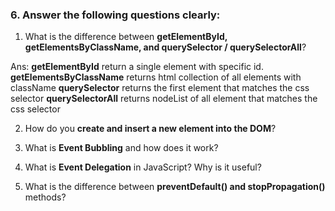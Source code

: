 
### 6. Answer the following questions clearly:

1. What is the difference between **getElementById, getElementsByClassName, and querySelector / querySelectorAll**?

Ans:  **getElementById** return a single element with specific id. 
**getElementsByClassName** returns html collection of all elements with className
**querySelector** returns the first element that matches the css selector
**querySelectorAll** returns nodeList of all  element that matches the css selector

2. How do you **create and insert a new element into the DOM**?

3. What is **Event Bubbling** and how does it work?
4. What is **Event Delegation** in JavaScript? Why is it useful?
5. What is the difference between **preventDefault() and stopPropagation()** methods?


